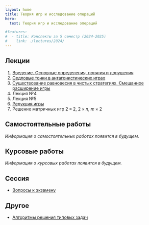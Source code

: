 ```yaml
---
layout: home
title: Теория игр и исследование операций
hero:
  text: Теория игр и исследование операций

#features:
#  - title: Конспекты за 5 семестр (2024-2025)
#    link: ./lectures/2024/
---
```


## Лекции

1. [Введение. Основные определения, понятия и допущения](./2024/lectures/01/)
2. [Седловые точки в антагонистических играх](./2024/lectures/02/)
3. [Существование равновесия в чистых стратегиях. Смешанное расширение игры](./2024/lectures/03/)
4. Лекция №4
5. Лекция №5
6. [Редукция игры](./2024/lectures/06/)
7. Решение матричных игр $2 \times 2$, $2 \times n$, $m \times 2$

## Самостоятельные работы
*Информация о самостоятельных работах появится в будущем.*

## Курсовые работы
*Информация о курсовых работах появится в будущем.*

## Сессия
* [Вопросы к экзамену](./2024/exams/01/)

## Другое

* [Алгоритмы решения типовых задач](./2024/extra/algorithms/)